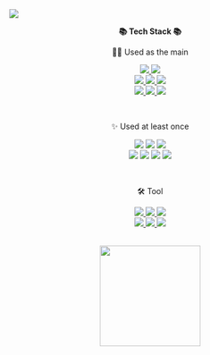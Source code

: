 <a href="https://github.com/Pepe6bf">
    <img src="https://capsule-render.vercel.app/api?type=Shark&color=gradient&height=300&section=header&text=Welcome!&fontSize=90&animation=fadeIn&fontAlignY=38&desc=Sunguk's%20GitHub%20Profile&descAlignY=51&descAlign=62" />
</a>
    
<br>

<p align="center">
    <Strong>📚 Tech Stack 📚</Strong><br>
</p>

<p align="center">
    🧑‍💻 Used as the main
</p>

<p align="center" display="inline-block">
  <a href="https://docs.oracle.com/en/java/javase/17/docs/api/" target="blank">
    <img src="https://img.shields.io/badge/JAVA-007396?style=for-the-badge&logo=OpenJDK&logoColor=white">
  </a>
  <a href="https://docs.gradle.org/current/userguide/userguide.html" target="blank">
    <img src="https://img.shields.io/badge/Gradle-02303A?style=for-the-badge&logo=Gradle&logoColor=white"> 
  </a>
  <br>
  <a href="https://spring.io/" target="blank">
    <img src="https://img.shields.io/badge/Spring-6DB33F?style=for-the-badge&logo=Spring&logoColor=white">
  </a>
  <a href="https://spring.io/projects/spring-boot" target="blank">
    <img src="https://img.shields.io/badge/SPRING%20BOOT-6DB33F?style=for-the-badge&logo=SpringBoot&logoColor=white">
  </a>
  <a href="https://spring.io/projects/spring-security" target="blank">
    <img src="https://img.shields.io/badge/SPRING%20SECURITY-6DB33F?style=for-the-badge&logo=SPRINGSECURITY&logoColor=white"> 
  </a>
  <br>
  <a href="https://www.mysql.com/" target="blank">
    <img src="https://img.shields.io/badge/MySQL-4479A1?style=for-the-badge&logo=MySQL&logoColor=fff">
  </a>
  <a href="https://aws.amazon.com/ko/" target="blank">
    <img src="https://img.shields.io/badge/AWS-232F3E?style=for-the-badge&logo=AmazonAWS&logoColor=white">
  </a>
  <a href="https://www.docker.com/" target="blank">
    <img src="https://img.shields.io/badge/Docker-2496ED?style=for-the-badge&logo=Docker&logoColor=white">
  </a>
</p>

<br>

<p align="center">
    ✨ Used at least once
</p>

<p align="center" display="inline-block">
    <img src="https://img.shields.io/badge/HTML-E34F26?style=for-the-badge&logo=HTML5&logoColor=white"/>
    <img src="https://img.shields.io/badge/CSS-1572B6?style=for-the-badge&logo=CSS3&logoColor=white"/>
    <img src="https://img.shields.io/badge/JavaScript-F7E018?style=for-the-badge&logo=JavaScript&logoColor=black"/> 
    <br>
    <img src="https://img.shields.io/badge/NestJS-E0234E?style=for-the-badge&logo=NestJS&logoColor=black"/>
    <img src="https://img.shields.io/badge/React-61DAFB?style=for-the-badge&logo=React&logoColor=black"/>
    <img src="https://img.shields.io/badge/NextJS-010101?style=for-the-badge&logo=Next.JS&logoColor=white"/>
    <img src="https://img.shields.io/badge/Python-3776AB?style=for-the-badge&logo=Python&logoColor=black"/>
</p>

<br>

<p align="center">
    🛠️ Tool
</p>

<p align="center" display="inline-block">
    <a href="https://www.jetbrains.com/ko-kr/idea/" target="_blank">
        <img src="https://img.shields.io/badge/IntelliJ IDEA-000000?style=for-the-badge&logo=IntelliJ IDEA&logoColor=white"/>
    </a>
    <a href="https://www.jetbrains.com/webstorm/promo/?source=google&medium=cpc&campaign=9641686269&term=webstorm&content=604189299325&gclid=Cj0KCQjwuLShBhC_ARIsAFod4fLHNWs223JmQ29tCkn7FxGKj3kIOYm26Cah4S3ilQZ6Z9kmu4ZL6O4aAgUcEALw_wcB" target="_blank">
        <img src="https://img.shields.io/badge/WebStorm-000000?style=for-the-badge&logo=WebStorm&logoColor=white"/>
    </a>
    <a href="https://www.jetbrains.com/datagrip/?source=google&medium=cpc&campaign=15034927843&term=datagrip&content=555122603676&gclid=CjwKCAiA2fmdBhBpEiwA4CcHzec-fJvUaP_YCAwO2w5x2BsbdNR3CEaNEYvBwdbxYXWKScBkpq8_4BoCIwAQAvD_BwE" target="_blank">
        <img src="https://img.shields.io/badge/DataGrip-000000?style=for-the-badge&logo=DataGrip&logoColor=white"/>
    </a>
    <br>
    <a href="https://git-scm.com/" target="_blank">
        <img src="https://img.shields.io/badge/Git-F05032?style=for-the-badge&logo=Git&logoColor=white"/>
    </a>
    <a href="https://www.gitkraken.com/" target="_blank">
        <img src="https://img.shields.io/badge/GitKraken-179287?style=for-the-badge&logo=GitKraken&logoColor=white"/>
    </a>
    <a href="https://www.postman.com/" target="_blank">
        <img src="https://img.shields.io/badge/Postman-FF6C37?style=for-the-badge&logo=Postman&logoColor=white"/>
    </a>
</p>

<br>

<div align="center">
    <a href="https://github.com/Pepe6bf/Pepe6bf">
    <img align="center" style="height:180px" src="https://github-readme-stats.vercel.app/api?username=Pepe6bf&show_icons=true&theme=dracula"/>
    </a>
</div>


